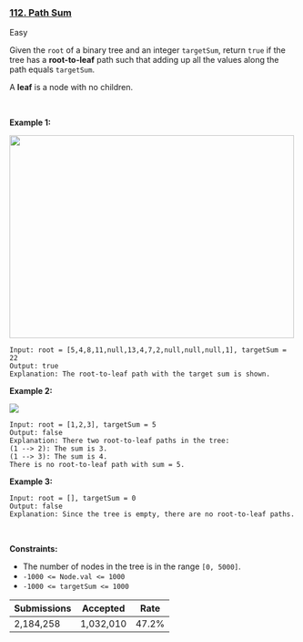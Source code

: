 ### [112. Path Sum](https://leetcode.com/problems/path-sum)

Easy

Given the `` root `` of a binary tree and an integer `` targetSum ``, return `` true `` if the tree has a __root-to-leaf__ path such that adding up all the values along the path equals `` targetSum ``.

A __leaf__ is a node with no children.

 

__Example 1:__

<img alt="" src="https://assets.leetcode.com/uploads/2021/01/18/pathsum1.jpg" style="width: 500px; height: 356px;"/>

```
Input: root = [5,4,8,11,null,13,4,7,2,null,null,null,1], targetSum = 22
Output: true
Explanation: The root-to-leaf path with the target sum is shown.
```

__Example 2:__

![](https://assets.leetcode.com/uploads/2021/01/18/pathsum2.jpg)

```
Input: root = [1,2,3], targetSum = 5
Output: false
Explanation: There two root-to-leaf paths in the tree:
(1 --> 2): The sum is 3.
(1 --> 3): The sum is 4.
There is no root-to-leaf path with sum = 5.
```

__Example 3:__

```
Input: root = [], targetSum = 0
Output: false
Explanation: Since the tree is empty, there are no root-to-leaf paths.
```

 

__Constraints:__

*   The number of nodes in the tree is in the range `` [0, 5000] ``.
*   `` -1000 <= Node.val <= 1000 ``
*   `` -1000 <= targetSum <= 1000 ``

| Submissions    | Accepted     | Rate   |
| -------------- | ------------ | ------ |
| 2,184,258 | 1,032,010 | 47.2% |